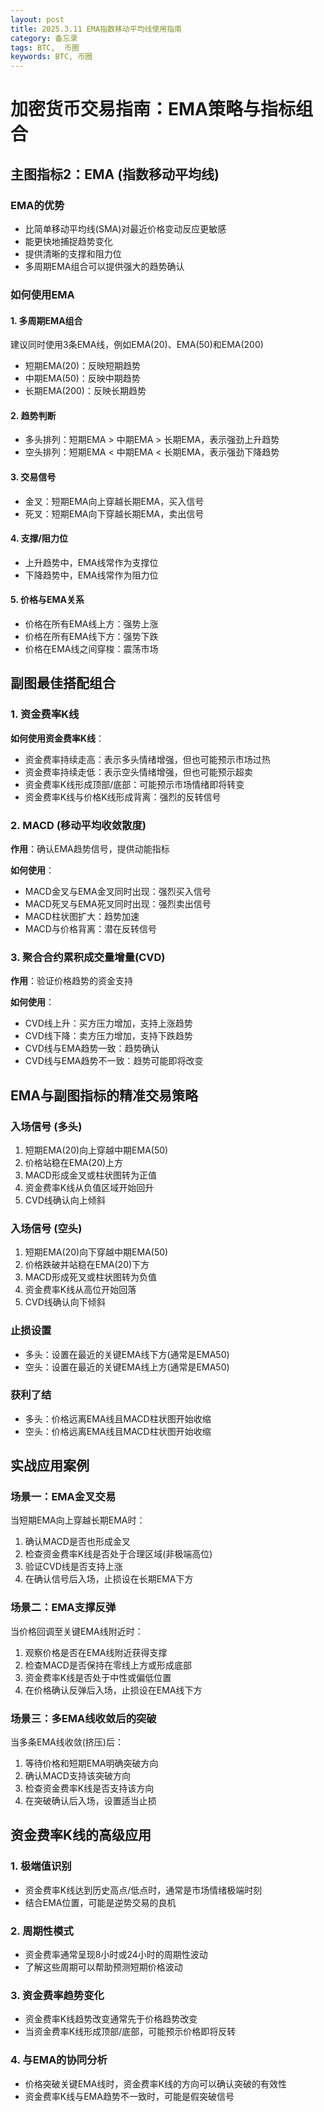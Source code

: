 ```yaml
---
layout: post
title: 2025.3.11 EMA指数移动平均线使用指南
category: 备忘录
tags: BTC,  币圈 
keywords: BTC, 币圈
---
```

# 加密货币交易指南：EMA策略与指标组合

## 主图指标2：EMA (指数移动平均线)

### EMA的优势
- 比简单移动平均线(SMA)对最近价格变动反应更敏感
- 能更快地捕捉趋势变化
- 提供清晰的支撑和阻力位
- 多周期EMA组合可以提供强大的趋势确认

### 如何使用EMA

#### 1. 多周期EMA组合
建议同时使用3条EMA线，例如EMA(20)、EMA(50)和EMA(200)
- 短期EMA(20)：反映短期趋势
- 中期EMA(50)：反映中期趋势
- 长期EMA(200)：反映长期趋势

#### 2. 趋势判断
- 多头排列：短期EMA > 中期EMA > 长期EMA，表示强劲上升趋势
- 空头排列：短期EMA < 中期EMA < 长期EMA，表示强劲下降趋势

#### 3. 交易信号
- 金叉：短期EMA向上穿越长期EMA，买入信号
- 死叉：短期EMA向下穿越长期EMA，卖出信号

#### 4. 支撑/阻力位
- 上升趋势中，EMA线常作为支撑位
- 下降趋势中，EMA线常作为阻力位

#### 5. 价格与EMA关系
- 价格在所有EMA线上方：强势上涨
- 价格在所有EMA线下方：强势下跌
- 价格在EMA线之间穿梭：震荡市场

## 副图最佳搭配组合

### 1. 资金费率K线
**如何使用资金费率K线**：
- 资金费率持续走高：表示多头情绪增强，但也可能预示市场过热
- 资金费率持续走低：表示空头情绪增强，但也可能预示超卖
- 资金费率K线形成顶部/底部：可能预示市场情绪即将转变
- 资金费率K线与价格K线形成背离：强烈的反转信号

### 2. MACD (移动平均收敛散度)
**作用**：确认EMA趋势信号，提供动能指标

**如何使用**：
- MACD金叉与EMA金叉同时出现：强烈买入信号
- MACD死叉与EMA死叉同时出现：强烈卖出信号
- MACD柱状图扩大：趋势加速
- MACD与价格背离：潜在反转信号

### 3. 聚合合约累积成交量增量(CVD)
**作用**：验证价格趋势的资金支持

**如何使用**：
- CVD线上升：买方压力增加，支持上涨趋势
- CVD线下降：卖方压力增加，支持下跌趋势
- CVD线与EMA趋势一致：趋势确认
- CVD线与EMA趋势不一致：趋势可能即将改变

## EMA与副图指标的精准交易策略

### 入场信号 (多头)
1. 短期EMA(20)向上穿越中期EMA(50)
2. 价格站稳在EMA(20)上方
3. MACD形成金叉或柱状图转为正值
4. 资金费率K线从负值区域开始回升
5. CVD线确认向上倾斜

### 入场信号 (空头)
1. 短期EMA(20)向下穿越中期EMA(50)
2. 价格跌破并站稳在EMA(20)下方
3. MACD形成死叉或柱状图转为负值
4. 资金费率K线从高位开始回落
5. CVD线确认向下倾斜

### 止损设置
- 多头：设置在最近的关键EMA线下方(通常是EMA50)
- 空头：设置在最近的关键EMA线上方(通常是EMA50)

### 获利了结
- 多头：价格远离EMA线且MACD柱状图开始收缩
- 空头：价格远离EMA线且MACD柱状图开始收缩

## 实战应用案例

### 场景一：EMA金叉交易
当短期EMA向上穿越长期EMA时：
1. 确认MACD是否也形成金叉
2. 检查资金费率K线是否处于合理区域(非极端高位)
3. 验证CVD线是否支持上涨
4. 在确认信号后入场，止损设在长期EMA下方

### 场景二：EMA支撑反弹
当价格回调至关键EMA线附近时：
1. 观察价格是否在EMA线附近获得支撑
2. 检查MACD是否保持在零线上方或形成底部
3. 资金费率K线是否处于中性或偏低位置
4. 在价格确认反弹后入场，止损设在EMA线下方

### 场景三：多EMA线收敛后的突破
当多条EMA线收敛(挤压)后：
1. 等待价格和短期EMA明确突破方向
2. 确认MACD支持该突破方向
3. 检查资金费率K线是否支持该方向
4. 在突破确认后入场，设置适当止损

## 资金费率K线的高级应用

### 1. 极端值识别
- 资金费率K线达到历史高点/低点时，通常是市场情绪极端时刻
- 结合EMA位置，可能是逆势交易的良机

### 2. 周期性模式
- 资金费率通常呈现8小时或24小时的周期性波动
- 了解这些周期可以帮助预测短期价格波动

### 3. 资金费率趋势变化
- 资金费率K线趋势改变通常先于价格趋势改变
- 当资金费率K线形成顶部/底部，可能预示价格即将反转

### 4. 与EMA的协同分析
- 价格突破关键EMA线时，资金费率K线的方向可以确认突破的有效性
- 资金费率K线与EMA趋势不一致时，可能是假突破信号 